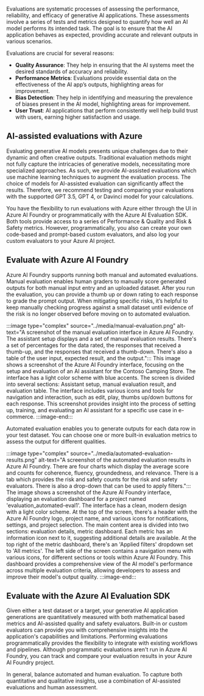 Evaluations are systematic processes of assessing the performance, reliability, and efficacy of generative AI applications. These assessments involve a series of tests and metrics designed to quantify how well an AI model performs its intended task. The goal is to ensure that the AI application behaves as expected, providing accurate and relevant outputs in various scenarios.

Evaluations are crucial for several reasons:

- **Quality Assurance**: They help in ensuring that the AI systems meet the desired standards of accuracy and reliability.
- **Performance Metrics**: Evaluations provide essential data on the effectiveness of the AI app’s outputs, highlighting areas for improvement.
- **Bias Detection**: They help in identifying and measuring the prevalence of   biases present in the AI model, highlighting areas for improvement.
- **User Trust**:  AI applications that perform consistently well help build trust with users, earning higher satisfaction and usage.

## AI-assisted evaluations with Azure

Evaluating generative AI models presents unique challenges due to their dynamic and often creative outputs. Traditional evaluation methods might not fully capture the intricacies of generative models, necessitating more specialized approaches. As such, we provide AI-assisted evaluations which use machine learning techniques to augment the evaluation process. The choice of models for AI-assisted evaluation can significantly affect the results. Therefore, we recommend testing and comparing your evaluations with the supported GPT 3.5, GPT 4, or Davinci model for your calculations.

You have the flexibility to run evaluations with Azure either through the UI in Azure AI Foundry or programmatically with the Azure AI Evaluation SDK. Both tools provide access to a series of Performance & Quality and Risk & Safety metrics. However, programmatically, you also can create your own code-based and prompt-based custom evaluators, and also log your custom evaluators to your Azure AI project.

## Evaluate with Azure AI Foundry

Azure AI Foundry supports running both manual and automated evaluations. Manual evaluation enables human graders to manually score generated outputs for both manual input entry and an uploaded dataset. After you run the evaluation, you can provide a thumb up or down rating to each response to grade the prompt output. When mitigating specific risks, it’s helpful to keep manually checking progress against a small dataset until evidence of the risk is no longer observed before moving on to automated evaluation.

:::image type="complex" source="../media/manual-evaluation.png" alt-text="A screenshot of the manual evaluation interface in Azure AI Foundry. The assistant setup displays and a set of manual evaluation results. There's a set of percentages for the data rated, the responses that received a thumb-up, and the responses that received a thumb-down. There's also a table of the user input, expected result, and the output.":::
   This image shows a screenshot of the Azure AI Foundry interface, focusing on the setup and evaluation of an AI assistant for the Contoso Camping Store. The interface has a light color scheme with blue accents. The screen is divided into several sections: Assistant setup, manual evaluation result, and evaluation table. The interface includes various icons and tools for navigation and interaction, such as edit, play, thumbs up/down buttons for each response. This screenshot provides insight into the process of setting up, training, and evaluating an AI assistant for a specific use case in e-commerce.
:::image-end:::

Automated evaluation enables you to generate outputs for each data row in your test dataset. You can choose one or more built-in evaluation metrics to assess the output for different qualities.

:::image type="complex" source="../media/automated-evaluation-results.png" alt-text="A screenshot of the automated evaluation results in Azure AI Foundry. There are four charts which display the average score and counts for coherence, fluency, groundedness, and relevance. There is a tab which provides the risk and safety counts for the risk and safety evaluators. There is also a drop-down that can be used to apply filters.":::
   The image shows a screenshot of the Azure AI Foundry interface, displaying an evaluation dashboard for a project named 'evaluation_automated-eval1'. The interface has a clean, modern design with a light color scheme. At the top of the screen, there's a header with the Azure AI Foundry logo, project name, and various icons for notifications, settings, and project selection. The main content area is divided into two sections: evaluation details, metric dashboard. Each metric has an information icon next to it, suggesting additional details are available. At the top right of the metric dashboard, there's an 'Applied filters' dropdown set to 'All metrics'. The left side of the screen contains a navigation menu with various icons, for different sections or tools within Azure AI Foundry. This dashboard provides a comprehensive view of the AI model's performance across multiple evaluation criteria, allowing developers to assess and improve their model's output quality.
:::image-end:::

## Evaluate with the Azure AI Evaluation SDK

Given either a test dataset or a target, your generative AI application generations are quantitatively measured with both mathematical based metrics and AI-assisted quality and safety evaluators. Built-in or custom evaluators can provide you with comprehensive insights into the application's capabilities and limitations. Performing evaluations programmatically provides the flexibility to integrate with existing workflows and pipelines. Although programmatic evaluations aren't run in Azure AI Foundry, you can track and compare your evaluation results in your Azure AI Foundry project.

In general, balance automated and human evaluation. To capture both quantitative and qualitative insights, use a combination of AI-assisted evaluations and human assessment.
